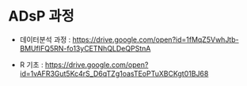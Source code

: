 # ADsP 과정

- 데이터분석 과정 : https://drive.google.com/open?id=1fMqZ5VwhJtb-BMUfIFQ5RN-fo13yCETNhQLDeQPStnA

- R 기초 : https://drive.google.com/open?id=1vAFR3Gut5Kc4rS_D6qTZg1oasTEoPTuXBCKgt01BJ68

